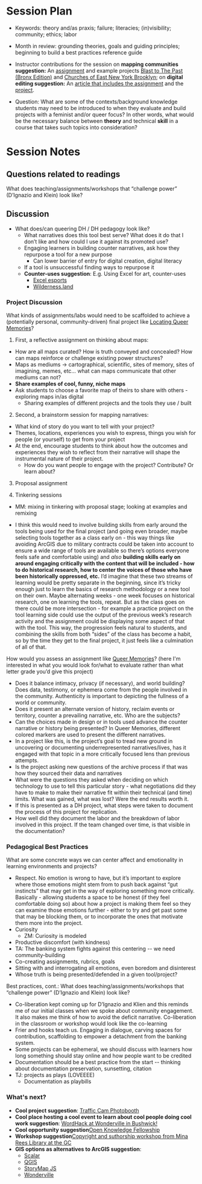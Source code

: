 # Session Plan

- Keywords: theory and/as praxis; failure; literacies; (in)visibility; community; ethics; labor

- Month in review: grounding theories, goals and guiding principles; beginning to build a best practices reference guide

- Instructor contributions for the session on **mapping communities suggestion:** An [assignment](https://eng295.commons.gc.cuny.edu/project-3/) and example projects [Blast to The Past (Bronx Edition)](https://www.arcgis.com/apps/Cascade/index.html?appid=f8fd66bd0ce24601bfd43f90eada533e) and [Churches of East New York Brooklyn](https://www.youtube.com/watch?v=dJiTmA6NjAg); on **digital editing suggestion:** An [article that includes the assignment](https://academicworks.cuny.edu/yc_pubs/322/) and the [project](https://scalar.usc.edu/works/shakespeare-in-the-digital-age/index).
- Question: What are some of the contexts/background knowledge students may need to be introduced to when they evaluate and build projects with a feminist and/or queer focus? In other words, what would be the necessary balance between **theory** and technical **skill** in a course that takes such topics into consideration? 
 
# Session Notes

## Questions related to readings

What does teaching/assignments/workshops that “challenge power” (D’Ignazio and Klein) look like?
    
## Discussion
- What does/can queering DH / DH pedagogy look like?
  - What narratives does this tool best serve? What does it do that I don’t like and how could I use it against its promoted use?
  - Engaging learners in building counter narratives, ask how they repurpose a tool for a new purpose
    - Can lower barrier of entry for digital creation, digital literacy
  - If a tool is unsuccessful finding ways to repurpose it
  - **Counter-uses suggestion**: E.g. Using Excel for art, counter-uses
    - [Excel esports](https://fmworldcup.com/microsoft-excel-world-championship/)
    - [Wilderness.land](https://wilderness.land/)

### Project Discussion 
What kinds of assignments/labs would need to be scaffolded to achieve a (potentially personal, community-driven) final project like [Locating Queer Memories](https://storymaps.arcgis.com/stories/512dbf55af5647fba8ef7ea629d353cd)? 

1. First, a reflective assignment on thinking about maps:
  - How are all maps curated? How is truth conveyed and concealed? How can maps reinforce or challenge existing power structures?
  - Maps as mediums → cartographical, scientific, sites of memory, sites of imagining, memes, etc… what can maps communicate that other mediums can not?
  - **Share examples of cool, funny, niche maps**
  - Ask students to choose a favorite map of theirs to share with others
   -exploring maps in/as digital
    - Sharing examples of different projects and the tools they use / built
   
2. Second, a brainstorm session for mapping narratives:
  - What kind of story do you want to tell with your project?
  - Themes, locations, experiences you wish to express, things you wish for people (or yourself) to get from your project
  - At the end, encourage students to think about how the outcomes and experiences they wish to reflect from their narrative will shape the instrumental nature of their project.
    - How do you want people to engage with the project? Contribute? Or learn about?

3. Proposal assignment

4. Tinkering sessions
  - MM: mixing in tinkering with proposal stage; looking at examples and remixing

  - I think this would need to involve building skills from early around the tools being used for the final project (and going even broader, maybe selecting tools together as a class early on - this way things like avoiding ArcGIS due to military contracts could be taken into account to ensure a wide range of tools are available so there’s options everyone feels safe and comfortable using) and *also* **building skills early on around engaging critically with the content that will be included - how to do historical research, how to center the voices of those who have been historically oppressed, etc.** I’d imagine that these two streams of learning would be pretty separate in the beginning, since it’s tricky enough just to learn the basics of research methodology or a new tool on their own. Maybe alternating weeks - one week focuses on historical research, one on learning the tools, repeat. But as the class goes on there could be more intersection - for example a practice project on the tool learning side could use the output of the previous week’s research activity and the assignment could be displaying some aspect of that with the tool. This way, the progression feels natural to students, and combining the skills from both “sides” of the class has become a habit, so by the time they get to the final project, it just feels like a culmination of all of that.

How would you assess an assignment like [Queer Memories](https://storymaps.arcgis.com/stories/512dbf55af5647fba8ef7ea629d353cd)? (here I'm interested in what you would look for/what to evaluate rather than what letter grade you’d give this project) 
 - Does it balance intimacy, privacy (if necessary), and world building? Does data, testimony, or ephemera come from the people involved in the community. Authenticity is important to depicting the fullness of a world or community.
 - Does it present an alternate version of history, reclaim events or territory, counter a prevailing narrative, etc. Who are the subjects? 
 - Can the choices made in design or in tools used advance the counter narrative or history being presented? In Queer Memories, different colored markers are used to present the different narratives.
 - In a project like this, is the project’s goal to tread new ground in uncovering or documenting underrepresented narratives/lives, has it engaged with that topic in a more critically focused lens than previous attempts.
 - Is the project asking new questions of the archive process if that was how they sourced their data and narratives
 - What were the questions they asked when deciding on which technology to use to tell this particular story - what negotiations did they have to make to make their narrative fit within their technical (and time) limits. What was gained, what was lost? Were the end results worth it.
 - If this is presented as a DH project, what steps were taken to document the process of this project for replication.
 - How well did they document the labor and the breakdown of labor involved in this project. If the team changed over time, is that visible in the documentation?

 
 ### Pedagogical Best Practices

What are some concrete ways we can center affect and emotionality in learning environments and projects?
  - Respect. No emotion is wrong to have, but it’s important to explore where those emotions might stem from to push back against “gut instincts” that may get in the way of exploring something more critically. Basically - allowing students a space to be honest (if they feel comfortable doing so) about how a project is making them feel so they can examine those emotions further - either to try and get past some that may be blocking them, or to incorporate the ones that motivate them more into the project.
- Curiosity
  - ZM: Curiosity is modeled
- Productive discomfort (with kindness)
- TA: The banking system fights against this centering -- we need community-building
- Co-creating assignments, rubrics, goals 
- Sitting with and interrogating all emotions, even boredom and disinterest 
- Whose truth is being presented/defended in a given tool/project?

Best practices, cont.: What does teaching/assignments/workshops that “challenge power” (D’Ignazio and Klein) look like?
- Co-liberation kept coming up for D’Ignazio and Klien and this reminds me of our initial classes when we spoke about community engagement. It also makes me think of how to avoid the deficit narrative. Co-liberation in the classroom or workshop would look like the co-learning
- Frier and hooks teach us. Engaging in dialogue, carving spaces for contribution, scaffolding to empower a detachment from the banking system.
- Some projects can be ephemeral, we should discuss with learners how long something should stay online and how people want to be credited
- Documentation should be a best practice from the start -- thinking about documentation preservation, sunsetting, citation
- TJ: projects as plays (LOVEEEE)
  - Documentation as playbills

### What's next?

- **Cool project suggestion**: [Traffic Cam Photobooth](https://www.trafficcamphotobooth.com/#)
- **Cool place hosting a cool event to learn about cool people doing cool work suggestion**: [WordHack at Wonderville in Bushwick!](https://www.wonderville.nyc/events/wordhack-feat-constant-dullaart-blake-andrews-and-leonardo-flores)
- **Cool opportunity suggestion**[Open Knowledge Fellowship](https://gclibrary.commons.gc.cuny.edu/2025/02/10/apply-by-2-24-25-at-9am-open-knowledge-fellowship-summer-cohort/)
- **Workshop suggestion**[Copyright and suthorship workshop from Mina Rees Library at the GC](https://commons.gc.cuny.edu/groups/gcdi/forum/topic/library-workshops-of-potential-interest-copyright-and-creative-commons-3/)
- **GIS options as alternatives to ArcGIS suggestion**:
  - [Scalar](https://guides.library.illinois.edu/scalar)
  - [QGIS](https://qgis.org/)
  - [StoryMap JS](https://storymap.knightlab.com/)
  - [Wonderville](https://www.wonderville.nyc/)
    


